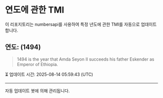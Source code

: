 
# 연도에 관한 TMI

이 리포지토리는 numbersapi를 사용하여 특정 년도에 관한 TMI를 자동으로 업데이트합니다.

## 연도: (1494)
> 1494 is the year that Amda Seyon II succeeds his father Eskender as Emperor of Ethiopia.

⏳ 업데이트 시간: 2025-08-14 05:59:43 (UTC)

---
자동 업데이트 봇에 의해 관리됩니다.
